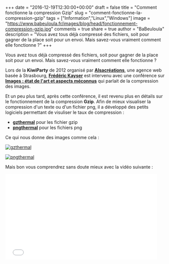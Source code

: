 +++
date = "2016-12-19T12:30:00+00:00"
draft = false
title = "Comment fonctionne la compression Gzip"
slug = "comment-fonctionne-la-compression-gzip"
tags = ["Information","Linux","Windows"]
image = "https://www.babeuloula.fr/images/blog/head/fonctionnement-compression-gzip.jpg"
comments = true
share = true
author = "BaBeuloula"
description = "Vous avez tous déjà compressé des fichiers, soit pour gagner de la place soit pour un envoi. Mais savez-vous vraiment comment elle fonctionne ?"
+++

Vous avez tous déjà compressé des fichiers, soit pour gagner de la place soit pour un envoi. Mais savez-vous vraiment comment elle fonctionne ?

Lors de la **KiwiParty** de 2012 organisé par [**Alsacréations**](http://www.alsacreations.fr/), une agence web basée à Strasbourg, [**Frédéric Kayser**](http://frdx.free.fr/) est intervenu avec une conférence sur [**Images : état de l'art et aspects méconnus**](http://www.dailymotion.com/video/xwo9vo_images-etat-de-l-art-et-aspects-meconnus-kiwiparty-2012_tech) qui parlait de la compression des images. 

Et un peu plus tard, après cette conférence, il est revenu plus en détails sur le fonctionnement de la compression **Gzip**. Afin de mieux visualiser la compression d'un texte ou d'un fichier png, il a développé des petits logiciels permettant de visuliser le taux de compression :

* [**gzthermal**](http://encode.ru/threads/1889-gzthermal-pseudo-thermal-view-of-Gzip-Deflate-compression-efficiency) pour les fichier gzip
* [**pngthermal**](http://encode.ru/threads/1725-pngthermal-pseudo-thermal-view-of-PNG-compression-efficiency) pour les fichiers png

Ce qui nous donne des images comme cela :

[![gzthermal](//www.babeuloula.fr/images/compression-gzip/gzthermal.png)](//www.babeuloula.fr/images/compression-gzip/gzthermal.png)

[![pngthermal](//www.babeuloula.fr/images/compression-gzip/pngthermal.png)](//www.babeuloula.fr/images/compression-gzip/pngthermal.png)

Mais bon vous comprendrez sans doute mieux avec la vidéo suivante :

<iframe frameborder="0" style="margin: 0 auto;" width="480" height="270" class="img-responsive" src="//www.dailymotion.com/embed/video/x1umwga" allowfullscreen></iframe>